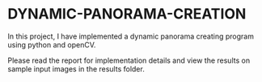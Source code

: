 # DYNAMIC-PANORAMA-CREATION
In this project, I have implemented a dynamic panorama creating program using python and openCV. 

Please read the report for implementation details and view the results on sample input images in the results folder.
